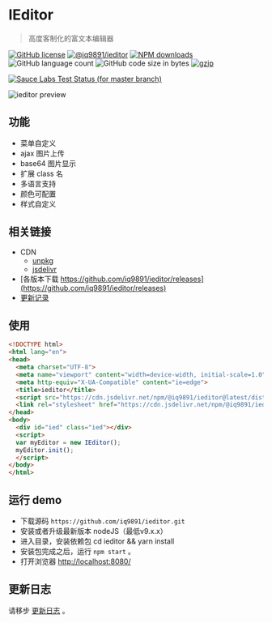 # IEditor

>高度客制化的富文本编辑器

[![GitHub license](https://img.shields.io/badge/license-MIT-blue.svg)](https://github.com/@iq9891/ieditor/blob/master/LICENSE)
[![@iq9891/ieditor](https://img.shields.io/npm/v/@iq9891/ieditor.svg?colorB=blue)](https://www.npmjs.org/package/@iq9891/ieditor)
[![NPM downloads](https://img.shields.io/npm/dt/@iq9891/ieditor.svg)](https://npmjs.org/package/@iq9891/ieditor)
![GitHub language count](https://img.shields.io/github/languages/count/iq9891/ieditor.svg)
![GitHub code size in bytes](https://img.shields.io/github/languages/code-size/iq9891/ieditor.svg)
[![gzip](http://img.badgesize.io/https://unpkg.com/@iq9891/ieditor?compression=gzip)](https://unpkg.com/@iq9891/ieditor)

[![Sauce Labs Test Status (for master branch)](https://badges.herokuapp.com/browsers?googlechrome=7&firefox=7&microsoftedge=10&iexplore=9&safari=10.10)](https://saucelabs.com/u/_wmhilton)

![ieditor preview](https://github.com/iq9891/ieditor/raw/master/ieditor-preview.png)

## 功能

- 菜单自定义
- ajax 图片上传
- base64 图片显示
- 扩展 class 名
- 多语言支持
- 颜色可配置
- 样式自定义

## 相关链接

- CDN
  - [unpkg](https://unpkg.com/@iq9891/ieditor)
  - [jsdelivr](https://cdn.jsdelivr.net/npm/@iq9891/ieditor@latest/dist/)
- [各版本下载 https://github.com/iq9891/ieditor/releases](https://github.com/iq9891/ieditor/releases)
- [更新记录](https://github.com/iq9891/ieditor/blob/master/changelog.md)

## 使用

```html
<!DOCTYPE html>
<html lang="en">
<head>
  <meta charset="UTF-8">
  <meta name="viewport" content="width=device-width, initial-scale=1.0">
  <meta http-equiv="X-UA-Compatible" content="ie=edge">
  <title>ieditor</title>
  <script src="https://cdn.jsdelivr.net/npm/@iq9891/ieditor@latest/dist/ieditor.min.js"></script>
  <link rel="stylesheet" href="https://cdn.jsdelivr.net/npm/@iq9891/ieditor@latest/dist/ieditor.min.css">
</head>
<body>
  <div id="ied" class="ied"></div>
  <script>
  var myEditor = new IEditor();
  myEditor.init();
  </script>
</body>
</html>
```

## 运行 demo
- 下载源码 `https://github.com/iq9891/ieditor.git`
- 安装或者升级最新版本 nodeJS（最低v9.x.x）
- 进入目录，安装依赖包 cd ieditor && yarn install
- 安装包完成之后，运行 `npm start` 。
- 打开浏览器 [http://localhost:8080/](http://localhost:8080/)


## 更新日志
请移步 [更新日志](https://github.com/iq9891/ieditor/blob/master/changelog.md) 。
